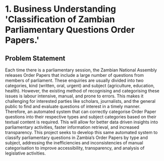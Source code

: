 # 1. Business Understanding 'Classification of Zambian Parliamentary Questions Order Papers.'
## Problem Statement
Each time there is a parliamentary session, the Zambian National Assembly releases Order Papers that include a large number of questions from members of parliament. These enquiries are usually divided into two categories, kind (written, oral, urgent) and subject (agriculture, education, health). However, the existing method of recognising and categorising these issues is labour intensive, manual, and prone to errors. This makes it challenging for interested parties like scholars, journalists, and the general public to find and evaluate questions of interest in a timely manner. Therefore, an automated system that can correctly categorise Order Paper questions into their respective types and subject categories based on their textual content is required. This will allow for better data driven insights into parliamentary activities, faster information retrieval, and increased transparency.
This project seeks to develop this same automated system to classify parliamentary questions in Zambia’s Order Papers by type and subject, addressing the inefficiencies and inconsistencies of manual categorisation to improve accessibility, transparency, and analysis of legislative activities.
